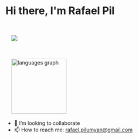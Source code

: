 <h1 align="left">Hi there, I'm Rafael Pil</h1>

<br />

<p align="left">
    <img src="https://readme-typing-svg.demolab.com/?font=Fira+Code&pause=1000&width=435&lines=Full+Stack+Developer" />
</p>

<br/>

<p align="left">
    <img src="https://github-readme-stats.vercel.app/api/top-langs?username=rafaelpil&locale=en&hide_title=false&layout=compact&card_width=320&langs_count=5&theme=dark&hide_border=false" height="150" alt="languages graph" />
</p>

- 👀 I’m looking to collaborate
- 📫 How to reach me: rafael.pilumyan@gmail.com

